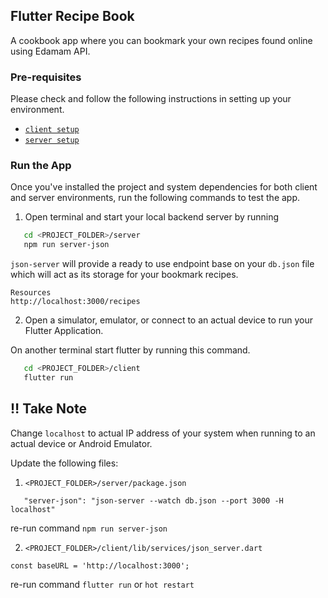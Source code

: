 ## Flutter Recipe Book

A cookbook app where you can bookmark your own recipes found online using Edamam API.

### Pre-requisites

Please check and follow the following instructions in setting up your environment.

- [`client setup`](https://github.com/louieseno/flutter_recipe_book/blob/main/client/README.md)
- [`server setup`](https://github.com/louieseno/flutter_recipe_book/blob/main/server/README.md)

### Run the App

Once you've installed the project and system dependencies for both client and server environments, run the following commands to test the app.

1.  Open terminal and start your local backend server by running

```bash
   cd <PROJECT_FOLDER>/server
   npm run server-json
```

`json-server` will provide a ready to use endpoint base on your `db.json` file which will act as its storage for your bookmark recipes.

```
Resources
http://localhost:3000/recipes
```

2.  Open a simulator, emulator, or connect to an actual device to run your Flutter Application.

On another terminal start flutter by running this command.

```bash
   cd <PROJECT_FOLDER>/client
   flutter run
```

## :bangbang: Take Note

Change `localhost` to actual IP address of your system when running to an actual device or Android Emulator.

Update the following files:

1. `<PROJECT_FOLDER>/server/package.json`

```
   "server-json": "json-server --watch db.json --port 3000 -H localhost"
```

re-run command `npm run server-json`

2. `<PROJECT_FOLDER>/client/lib/services/json_server.dart`

```
const baseURL = 'http://localhost:3000';
```

re-run command `flutter run` or `hot restart`
